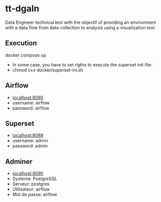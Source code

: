 # tt-dgaln
Data Engineer technical test with the objectif of providing an environment with
a data flow from data collection to analysis using a visualization tool.

## Execution
docker compose up
 - In some case, you have to set rigths to execute the superset init file:
 - chmod u+x docker/superset-ini.sh

## Airflow
 - [localhost:8080](http://localhost:8080)
 - username: airflow
 - password: airflow



## Superset
 - [localhost:8088](http://localhost:8088)
 - username: admin
 - password: admin


## Adminer
 - [localhost:9090](http://localhost:9090)
 - Systeme: PostgreSQL
 - Serveur: postgres
 - Utilisateur: airflow
 - Mot de passe: airflow
